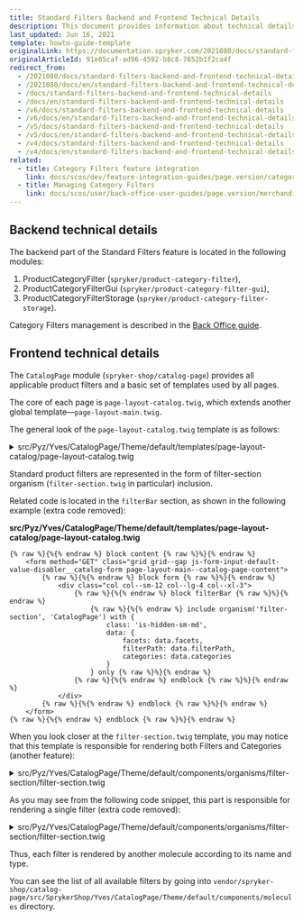 ```yaml
---
title: Standard Filters Backend and Frontend Technical Details
description: This document provides information about technical details for the frontend and backend development for the standard filters.
last_updated: Jun 16, 2021
template: howto-guide-template
originalLink: https://documentation.spryker.com/2021080/docs/standard-filters-backend-and-frontend-technical-details
originalArticleId: 91e05caf-ad96-4592-b8c8-7652b1f2ca4f
redirect_from:
  - /2021080/docs/standard-filters-backend-and-frontend-technical-details
  - /2021080/docs/en/standard-filters-backend-and-frontend-technical-details
  - /docs/standard-filters-backend-and-frontend-technical-details
  - /docs/en/standard-filters-backend-and-frontend-technical-details
  - /v6/docs/standard-filters-backend-and-frontend-technical-details
  - /v6/docs/en/standard-filters-backend-and-frontend-technical-details
  - /v5/docs/standard-filters-backend-and-frontend-technical-details
  - /v5/docs/en/standard-filters-backend-and-frontend-technical-details
  - /v4/docs/standard-filters-backend-and-frontend-technical-details
  - /v4/docs/en/standard-filters-backend-and-frontend-technical-details
related:
  - title: Category Filters feature integration
    link: docs/scos/dev/feature-integration-guides/page.version/category-filters-feature-integration.html
  - title: Managing Category Filters
    link: docs/scos/user/back-office-user-guides/page.version/merchandising/search-and-filters/managing-category-filters.html
---
```


## Backend technical details

The backend part of the Standard Filters feature is located in the following modules:

1. ProductCategoryFilter (`spryker/product-category-filter`),
2. ProductCategoryFilterGui (`spryker/product-category-filter-gui`),
3. ProductCategoryFilterStorage (`spryker/product-category-filter-storage`).

Category Filters management is described in the [Back Office guide](/docs/scos/user/back-office-user-guides/{{site.version}}/merchandising/search-and-filters/managing-category-filters.html).

## Frontend technical details

The `CatalogPage` module (`spryker-shop/catalog-page`) provides all applicable product filters and a basic set of templates used by all pages.

The core of each page is `page-layout-catalog.twig`, which extends another global template—`page-layout-main.twig`.

The general look of the `page-layout-catalog.twig` template is as follows:

<details>
<summary markdown='span'>src/Pyz/Yves/CatalogPage/Theme/default/templates/page-layout-catalog/page-layout-catalog.twig</summary>

```twig
{% raw %}{%{% endraw %} extends model('component') {% raw %}%}{% endraw %}

{% raw %}{%{% endraw %} define config = {
    name: 'filter-section',
    tag: 'section',
} {% raw %}%}{% endraw %}

{% raw %}{%{% endraw %} define data = {
    facets: [],
    filterPath: null,
    categories: [],
    isEmptyCategoryFilterValueVisible: null,
} {% raw %}%}{% endraw %}

{% raw %}{%{% endraw %} set isContentPresent = data.facets | length > 0 {% raw %}%}{% endraw %}

{% raw %}{%{% endraw %} block class {% raw %}%}{% endraw %}
    {% raw %}{{{% endraw %}  parent() {% raw %}}}{% endraw %}
    {% raw %}{{{% endraw %} config.jsName {% raw %}}}{% endraw %}
{% raw %}{%{% endraw %} endblock {% raw %}%}{% endraw %}

{% raw %}{%{% endraw %} block body {% raw %}%}{% endraw %}
    {% raw %}{%{% endraw %} if isContentPresent {% raw %}%}{% endraw %}
        <h3 class="{% raw %}{{{% endraw %} config.name ~ '__title' {% raw %}}}{% endraw %} is-hidden-lg-xxl">{% raw %}{{{% endraw %} 'catalog.filter.and.sorting.button' | trans {% raw %}}}{% endraw %}</h3>
        <button class="{% raw %}{{{% endraw %} config.name ~ '__close' {% raw %}}}{% endraw %} is-hidden-lg-xxl js-catalog-filters-trigger">
            {% raw %}{%{% endraw %} include atom('icon') with {
                data: {
                    name: 'cross',
                },
            } only {% raw %}%}{% endraw %}
        </button>

        <div class="{% raw %}{{{% endraw %} config.name ~ '__sorting ' ~ config.jsName ~ '__sorting' {% raw %}}}{% endraw %} is-hidden-lg-xxl"></div>
        <div class="{% raw %}{{{% endraw %} config.name ~ '__holder' {% raw %}}}{% endraw %}">
            {% raw %}{%{% endraw %} for filter in data.facets {% raw %}%}{% endraw %}
                {% raw %}{%{% endraw %} set filterHasValues = filter.values is not defined or filter.values | length > 0 {% raw %}%}{% endraw %}
                {% raw %}{%{% endraw %} set togglerClass = '' {% raw %}%}{% endraw %}

                {% raw %}{%{% endraw %} if filterHasValues {% raw %}%}{% endraw %}
                    {% raw %}{%{% endraw %} block filters {% raw %}%}{% endraw %}

                        {% raw %}{%{% endraw %} if filter.config.type == 'price-range' and can('SeePricePermissionPlugin') is empty {% raw %}%}{% endraw %}

                        {% raw %}{%{% endraw %} else {% raw %}%}{% endraw %}
                            <div class="{% raw %}{{{% endraw %} config.name ~ '__item' {% raw %}}}{% endraw %} {% raw %}{%{% endraw %} if filter.name == 'category' {% raw %}%}{% endraw %}{% raw %}{{{% endraw %} config.name ~ '__item--hollow' {% raw %}}}{% endraw %}{% raw %}{%{% endraw %} endif {% raw %}%}{% endraw %}">
                                <h6 class="{% raw %}{{{% endraw %} config.name ~ '__item-title toggler-accordion__item ' ~ config.jsName ~ '__trigger' ~ '-' ~ filter.name{% raw %}}}{% endraw %} {% raw %}{%{% endraw %} if filter.name == 'category' {% raw %}%}{% endraw %}{% raw %}{{{% endraw %} 'is-hidden-lg-xxl' {% raw %}}}{% endraw %}{% raw %}{%{% endraw %} endif {% raw %}%}{% endraw %}">
                                    {% raw %}{{{% endraw %} ('product.filter.' ~ filter.name | lower) | trans {% raw %}}}{% endraw %}
                                    {% raw %}{%{% endraw %} include atom('icon') with {
                                        class: 'toggler-accordion__icon',
                                        modifiers: ['small'],
                                        data: {
                                            name: 'caret-down',
                                        },
                                    } only {% raw %}%}{% endraw %}
                                </h6>
                                {% raw %}{%{% endraw %} set contentModifier = filter.name == 'category' ? config.name ~ '__item-content--hollow' : '' {% raw %}%}{% endraw %}
                                {% raw %}{%{% endraw %} set hiddenClassToToggleSections = filter.name == 'category' ? 'is-hidden-sm-md' : 'is-hidden' {% raw %}%}{% endraw %}
                                {% raw %}{%{% endraw %} set toglerClass = config.name ~ '__item-content ' ~ config.jsName ~ '__' ~ filter.name ~ ' ' ~ hiddenClassToToggleSections ~ ' ' ~ contentModifier {% raw %}%}{% endraw %}

                                {% raw %}{%{% endraw %} include [
                                    molecule('filter-' ~ filter.config.name, 'CatalogPage'),
                                    molecule('filter-' ~ filter.config.type, 'CatalogPage'),
                                    ] ignore missing with {
                                    data: {
                                        filterPath: data.filterPath,
                                        categories: data.categories,
                                        filter: filter,
                                        parameter: filter.config.parameterName | default(''),
                                        min: filter.min | default(0),
                                        max: filter.max | default(0),
                                        activeMin: filter.activeMin | default(0),
                                        activeMax: filter.activeMax | default(0),
                                        isEmptyCategoryFilterValueVisible: data.isEmptyCategoryFilterValueVisible,
                                    },
                                    class: toglerClass,
                                } only {% raw %}%}{% endraw %}

                                {% raw %}{%{% endraw %} include molecule('toggler-click') with {
                                    attributes: {
                                        'trigger-selector': '.' ~ config.jsName ~ '__trigger-' ~ filter.name,
                                        'target-selector': '.' ~ config.jsName ~ '__' ~ filter.name,
                                        'class-to-toggle': hiddenClassToToggleSections,
                                        'trigger-class-to-toggle': 'active',
                                    },
                                } only {% raw %}%}{% endraw %}
                            </div>
                        {% raw %}{%{% endraw %} endif {% raw %}%}{% endraw %}
                    {% raw %}{%{% endraw %} endblock {% raw %}%}{% endraw %}
                {% raw %}{%{% endraw %} endif {% raw %}%}{% endraw %}
            {% raw %}{%{% endraw %} endfor {% raw %}%}{% endraw %}
        </div>

        <button type="submit" class="button button--expand button--big {% raw %}{{{% endraw %} config.name ~ '__button' {% raw %}}}{% endraw %}">{% raw %}{{{% endraw %} 'catalog.filter.button' | trans {% raw %}}}{% endraw %}</button>
    {% raw %}{%{% endraw %} endif {% raw %}%}{% endraw %}
{% raw %}{%{% endraw %} endblock {% raw %}%}{% endraw %}
<br>

```twig
{% raw %}{%{% endraw %} extends template('page-layout-main') {% raw %}%}{% endraw %}

{% raw %}{%{% endraw %} define data = {
    products: required,
    facets: required,
    category: null,
    categories: [],
    categoryId: null,
    filterPath: null,
    viewMode: null,

    pagination: {
        currentPage: required,
        maxPage: required,
        parameters: app.request.query.all(),
        paginationPath: app.request.getPathInfo(),
        showAlwaysFirstAndLast: true
    }
} {% raw %}%}{% endraw %}

{% raw %}{%{% endraw %} macro renderBreadcrumbSteps(categoryNode, isLastLeaf, filterPath) {% raw %}%}{% endraw %}
    {% raw %}{%{% endraw %} import _self as self {% raw %}%}{% endraw %}
    {% raw %}{%{% endraw %} set categoryUrl = categoryNode.url | default {% raw %}%}{% endraw %}
    {% raw %}{%{% endraw %} set categoryUrl = filterPath is not empty ? url(filterPath, {categoryPath: categoryUrl}) : categoryUrl {% raw %}%}{% endraw %}
    {% raw %}{%{% endraw %} set categoryLabel = categoryNode.name | default {% raw %}%}{% endraw %}
    {% raw %}{%{% endraw %} set categoryParentNodes = categoryNode.parents | default {% raw %}%}{% endraw %}

    {% raw %}{%{% endraw %} if categoryParentNodes is not empty {% raw %}%}{% endraw %}
        {% raw %}{{{% endraw %} self.renderBreadcrumbSteps(categoryParentNodes | first, false, filterPath) {% raw %}}}{% endraw %}

        {% raw %}{%{% endraw %} if not isLastLeaf {% raw %}%}{% endraw %}
            {% raw %}{%{% endraw %} include molecule('breadcrumb-step') with {
                data: {
                    url: categoryUrl,
                    label: categoryLabel
                }
            } only {% raw %}%}{% endraw %}
        {% raw %}{%{% endraw %} endif {% raw %}%}{% endraw %}
    {% raw %}{%{% endraw %} endif {% raw %}%}{% endraw %}
{% raw %}{%{% endraw %} endmacro {% raw %}%}{% endraw %}

{% raw %}{%{% endraw %} block breadcrumbs {% raw %}%}{% endraw %}
    {% raw %}{%{% endraw %} import _self as self {% raw %}%}{% endraw %}

    {% raw %}{%{% endraw %} embed molecule('breadcrumb') with {
        embed: {
            breadcrumbs: self.renderBreadcrumbSteps(data.category, false, data.filterPath)
        }
    } only {% raw %}%}{% endraw %}
        {% raw %}{%{% endraw %} block breadcrumbs {% raw %}%}{% endraw %}
            {% raw %}{{{% endraw %} embed.breadcrumbs {% raw %}}}{% endraw %}
        {% raw %}{%{% endraw %} endblock {% raw %}%}{% endraw %}
    {% raw %}{%{% endraw %} endembed {% raw %}%}{% endraw %}
{% raw %}{%{% endraw %} endblock {% raw %}%}{% endraw %}

{% raw %}{%{% endraw %} block contentClass {% raw %}%}{% endraw %}page-layout-main page-layout-main--catalog-page{% raw %}{%{% endraw %} endblock {% raw %}%}{% endraw %}

{% raw %}{%{% endraw %} block content {% raw %}%}{% endraw %}
    <form method="GET" class="grid grid--gap js-form-input-default-value-disabler__catalog-form page-layout-main--catalog-page-content">
        {% raw %}{%{% endraw %} block form {% raw %}%}{% endraw %}
            {% raw %}{%{% endraw %} include molecule('form-input-default-value-disabler') with {
                attributes: {
                    'form-selector': '.js-form-input-default-value-disabler__catalog-form',
                    'input-selector': '.js-form-input-default-value-disabler__catalog-input'
                }
            } only {% raw %}%}{% endraw %}

            <div class="col col--sm-12 col--lg-4 col--xl-3">
                {% raw %}{%{% endraw %} block filterBar {% raw %}%}{% endraw %}
                    {% raw %}{%{% endraw %} include molecule('view-mode-switch', 'CatalogPage') with {
                        class: 'is-hidden-sm-md',
                        data: {
                            viewMode: data.viewMode
                        }
                    } only {% raw %}%}{% endraw %}

                    <button class="button button--justify button--additional js-catalog-filters-trigger is-hidden-lg-xxl spacing-bottom spacing-bottom--big">
                        {% raw %}{{{% endraw %} 'catalog.filter.and.sorting.button' | trans {% raw %}}}{% endraw %}
                        {% raw %}{%{% endraw %} include atom('icon') with {
                            modifiers: ['filter'],
                            data: {
                                name: 'filter'
                            }
                        } only {% raw %}%}{% endraw %}
                    </button>

                    {% raw %}{%{% endraw %} include molecule('toggler-click') with {
                        attributes: {
                            'trigger-selector': '.js-catalog-filters-trigger',
                            'target-selector': '.js-filter-section',
                            'class-to-toggle': 'is-hidden-sm-md',
                            'fix-body': 'true',
                            'class-to-fix-body': 'is-locked-mobile'
                        }
                    } only {% raw %}%}{% endraw %}

                    {% raw %}{%{% endraw %} include organism('filter-section', 'CatalogPage') with {
                        class: 'is-hidden-sm-md',
                        data: {
                            facets: data.facets,
                            filterPath: data.filterPath,
                            categories: data.categories
                        }
                    } only {% raw %}%}{% endraw %}
                {% raw %}{%{% endraw %} endblock {% raw %}%}{% endraw %}
            </div>

            <div class="col col--sm-12 col--lg-8 col--xl-9">
                <div class="grid grid--column-mob-reverse">
                    <div class="col col--sm-12">
                        <div class="grid grid--justify grid--nowrap">
                            <div class="col col--lg-12">
                                {% raw %}{%{% endraw %} include molecule('sort', 'CatalogPage') only {% raw %}%}{% endraw %}
                            </div>
                            <div class="col">
                                {% raw %}{%{% endraw %} include molecule('view-mode-switch', 'CatalogPage') with {
                                    class: 'is-hidden-lg-xxl',
                                    data: {
                                        viewMode: data.viewMode
                                    }
                                } only {% raw %}%}{% endraw %}
                            </div>
                        </div>
                    </div>
                    <div class="col col--sm-12">
                        {% raw %}{%{% endraw %} include organism('active-filter-section', 'CatalogPage') with {
                            data: {
                                facets: data.facets
                            }
                        } only {% raw %}%}{% endraw %}
                    </div>
                </div>

                <div class="grid grid--stretch grid--gap">
                    {% raw %}{%{% endraw %} for product in data.products {% raw %}%}{% endraw %}
                        {% raw %}{%{% endraw %} widget 'CatalogPageProductWidget' args [
                            product,
                            data.viewMode
                        ] only {% raw %}%}{% endraw %}
                        {% raw %}{%{% endraw %} endwidget {% raw %}%}{% endraw %}
                    {% raw %}{%{% endraw %} endfor {% raw %}%}{% endraw %}
                </div>

                {% raw %}{%{% endraw %} include molecule('pagination') with {
                    data: data.pagination
                } only {% raw %}%}{% endraw %}
            </div>
        {% raw %}{%{% endraw %} endblock {% raw %}%}{% endraw %}
    </form>
{% raw %}{%{% endraw %} endblock {% raw %}%}{% endraw %}
```
</details>

Standard product filters are represented in the form of filter-section organism (`filter-section.twig` in particular) inclusion.

Related code is located in the `filterBar` section, as shown in the following example (extra code removed):

**src/Pyz/Yves/CatalogPage/Theme/default/templates/page-layout-catalog/page-layout-catalog.twig**

```twig
{% raw %}{%{% endraw %} block content {% raw %}%}{% endraw %}
    <form method="GET" class="grid grid--gap js-form-input-default-value-disabler__catalog-form page-layout-main--catalog-page-content">
        {% raw %}{%{% endraw %} block form {% raw %}%}{% endraw %}
            <div class="col col--sm-12 col--lg-4 col--xl-3">
                {% raw %}{%{% endraw %} block filterBar {% raw %}%}{% endraw %}
                    {% raw %}{%{% endraw %} include organism('filter-section', 'CatalogPage') with {
                        class: 'is-hidden-sm-md',
                        data: {
                            facets: data.facets,
                            filterPath: data.filterPath,
                            categories: data.categories
                        }
                    } only {% raw %}%}{% endraw %}
                {% raw %}{%{% endraw %} endblock {% raw %}%}{% endraw %}
            </div>
        {% raw %}{%{% endraw %} endblock {% raw %}%}{% endraw %}
    </form>
{% raw %}{%{% endraw %} endblock {% raw %}%}{% endraw %}
```

When you look closer at the `filter-section.twig` template, you may notice that this template is responsible for rendering both Filters and Categories (another feature):

<details>
<summary markdown='span'>src/Pyz/Yves/CatalogPage/Theme/default/components/organisms/filter-section/filter-section.twig</summary>

```twig
{% raw %}{%{% endraw %} extends model('component') {% raw %}%}{% endraw %}

{% raw %}{%{% endraw %} define config = {
    name: 'filter-section',
    tag: 'section',
} {% raw %}%}{% endraw %}

{% raw %}{%{% endraw %} define data = {
    facets: [],
    filterPath: null,
    categories: [],
    isEmptyCategoryFilterValueVisible: null,
} {% raw %}%}{% endraw %}

{% raw %}{%{% endraw %} set isContentPresent = data.facets | length > 0 {% raw %}%}{% endraw %}

{% raw %}{%{% endraw %} block class {% raw %}%}{% endraw %}
    {% raw %}{{{% endraw %}  parent() {% raw %}}}{% endraw %}
    {% raw %}{{{% endraw %} config.jsName {% raw %}}}{% endraw %}
{% raw %}{%{% endraw %} endblock {% raw %}%}{% endraw %}

{% raw %}{%{% endraw %} block body {% raw %}%}{% endraw %}
    {% raw %}{%{% endraw %} if isContentPresent {% raw %}%}{% endraw %}
        <h3 class="{% raw %}{{{% endraw %} config.name ~ '__title' {% raw %}}}{% endraw %} is-hidden-lg-xxl">{% raw %}{{{% endraw %} 'catalog.filter.and.sorting.button' | trans {% raw %}}}{% endraw %}</h3>
        <button class="{% raw %}{{{% endraw %} config.name ~ '__close' {% raw %}}}{% endraw %} is-hidden-lg-xxl js-catalog-filters-trigger">
            {% raw %}{%{% endraw %} include atom('icon') with {
                data: {
                    name: 'cross',
                },
            } only {% raw %}%}{% endraw %}
        </button>

        <div class="{% raw %}{{{% endraw %} config.name ~ '__sorting ' ~ config.jsName ~ '__sorting' {% raw %}}}{% endraw %} is-hidden-lg-xxl"></div>
        <div class="{% raw %}{{{% endraw %} config.name ~ '__holder' {% raw %}}}{% endraw %}">
            {% raw %}{%{% endraw %} for filter in data.facets {% raw %}%}{% endraw %}
                {% raw %}{%{% endraw %} set filterHasValues = filter.values is not defined or filter.values | length > 0 {% raw %}%}{% endraw %}
                {% raw %}{%{% endraw %} set togglerClass = '' {% raw %}%}{% endraw %}

                {% raw %}{%{% endraw %} if filterHasValues {% raw %}%}{% endraw %}
                    {% raw %}{%{% endraw %} block filters {% raw %}%}{% endraw %}

                        {% raw %}{%{% endraw %} if filter.config.type == 'price-range' and can('SeePricePermissionPlugin') is empty {% raw %}%}{% endraw %}

                        {% raw %}{%{% endraw %} else {% raw %}%}{% endraw %}
                            <div class="{% raw %}{{{% endraw %} config.name ~ '__item' {% raw %}}}{% endraw %} {% raw %}{%{% endraw %} if filter.name == 'category' {% raw %}%}{% endraw %}{% raw %}{{{% endraw %} config.name ~ '__item--hollow' {% raw %}}}{% endraw %}{% raw %}{%{% endraw %} endif {% raw %}%}{% endraw %}">
                                <h6 class="{% raw %}{{{% endraw %} config.name ~ '__item-title toggler-accordion__item ' ~ config.jsName ~ '__trigger' ~ '-' ~ filter.name{% raw %}}}{% endraw %} {% raw %}{%{% endraw %} if filter.name == 'category' {% raw %}%}{% endraw %}{% raw %}{{{% endraw %} 'is-hidden-lg-xxl' {% raw %}}}{% endraw %}{% raw %}{%{% endraw %} endif {% raw %}%}{% endraw %}">
                                    {% raw %}{{{% endraw %} ('product.filter.' ~ filter.name | lower) | trans {% raw %}}}{% endraw %}
                                    {% raw %}{%{% endraw %} include atom('icon') with {
                                        class: 'toggler-accordion__icon',
                                        modifiers: ['small'],
                                        data: {
                                            name: 'caret-down',
                                        },
                                    } only {% raw %}%}{% endraw %}
                                </h6>
                                {% raw %}{%{% endraw %} set contentModifier = filter.name == 'category' ? config.name ~ '__item-content--hollow' : '' {% raw %}%}{% endraw %}
                                {% raw %}{%{% endraw %} set hiddenClassToToggleSections = filter.name == 'category' ? 'is-hidden-sm-md' : 'is-hidden' {% raw %}%}{% endraw %}
                                {% raw %}{%{% endraw %} set toglerClass = config.name ~ '__item-content ' ~ config.jsName ~ '__' ~ filter.name ~ ' ' ~ hiddenClassToToggleSections ~ ' ' ~ contentModifier {% raw %}%}{% endraw %}

                                {% raw %}{%{% endraw %} include [
                                    molecule('filter-' ~ filter.config.name, 'CatalogPage'),
                                    molecule('filter-' ~ filter.config.type, 'CatalogPage'),
                                    ] ignore missing with {
                                    data: {
                                        filterPath: data.filterPath,
                                        categories: data.categories,
                                        filter: filter,
                                        parameter: filter.config.parameterName | default(''),
                                        min: filter.min | default(0),
                                        max: filter.max | default(0),
                                        activeMin: filter.activeMin | default(0),
                                        activeMax: filter.activeMax | default(0),
                                        isEmptyCategoryFilterValueVisible: data.isEmptyCategoryFilterValueVisible,
                                    },
                                    class: toglerClass,
                                } only {% raw %}%}{% endraw %}

                                {% raw %}{%{% endraw %} include molecule('toggler-click') with {
                                    attributes: {
                                        'trigger-selector': '.' ~ config.jsName ~ '__trigger-' ~ filter.name,
                                        'target-selector': '.' ~ config.jsName ~ '__' ~ filter.name,
                                        'class-to-toggle': hiddenClassToToggleSections,
                                        'trigger-class-to-toggle': 'active',
                                    },
                                } only {% raw %}%}{% endraw %}
                            </div>
                        {% raw %}{%{% endraw %} endif {% raw %}%}{% endraw %}
                    {% raw %}{%{% endraw %} endblock {% raw %}%}{% endraw %}
                {% raw %}{%{% endraw %} endif {% raw %}%}{% endraw %}
            {% raw %}{%{% endraw %} endfor {% raw %}%}{% endraw %}
        </div>

        <button type="submit" class="button button--expand button--big {% raw %}{{{% endraw %} config.name ~ '__button' {% raw %}}}{% endraw %}">{% raw %}{{{% endraw %} 'catalog.filter.button' | trans {% raw %}}}{% endraw %}</button>
    {% raw %}{%{% endraw %} endif {% raw %}%}{% endraw %}
{% raw %}{%{% endraw %} endblock {% raw %}%}{% endraw %}
```
</details>

As you may see from the following code snippet, this part is responsible for rendering a single filter (extra code removed):

<details>
<summary markdown='span'>src/Pyz/Yves/CatalogPage/Theme/default/components/organisms/filter-section/filter-section.twig</summary>

```twig
{% raw %}{%{% endraw %} block body {% raw %}%}{% endraw %}
    {% raw %}{%{% endraw %} if isContentPresent {% raw %}%}{% endraw %}
        <div class="{% raw %}{{{% endraw %} config.name ~ '__holder' {% raw %}}}{% endraw %}">
            {% raw %}{%{% endraw %} for filter in data.facets {% raw %}%}{% endraw %}
                {% raw %}{%{% endraw %} if filterHasValues {% raw %}%}{% endraw %}
                    {% raw %}{%{% endraw %} block filters {% raw %}%}{% endraw %}

                        {% raw %}{%{% endraw %} if filter.config.type == 'price-range' and can('SeePricePermissionPlugin') is empty {% raw %}%}{% endraw %}

                        {% raw %}{%{% endraw %} else {% raw %}%}{% endraw %}
                            <div class="{% raw %}{{{% endraw %} config.name ~ '__item' {% raw %}}}{% endraw %} {% raw %}{%{% endraw %} if filter.name == 'category' {% raw %}%}{% endraw %}{% raw %}{{{% endraw %} config.name ~ '__item--hollow' {% raw %}}}{% endraw %}{% raw %}{%{% endraw %} endif {% raw %}%}{% endraw %}">
                                {% raw %}{%{% endraw %} include [
                                    molecule('filter-' ~ filter.config.name, 'CatalogPage'),
                                    molecule('filter-' ~ filter.config.type, 'CatalogPage'),
                                    ] ignore missing with {
                                    data: {
                                        filterPath: data.filterPath,
                                        categories: data.categories,
                                        filter: filter,
                                        parameter: filter.config.parameterName | default(''),
                                        min: filter.min | default(0),
                                        max: filter.max | default(0),
                                        activeMin: filter.activeMin | default(0),
                                        activeMax: filter.activeMax | default(0),
                                        isEmptyCategoryFilterValueVisible: data.isEmptyCategoryFilterValueVisible,
                                    },
                                    class: toglerClass,
                                } only {% raw %}%}{% endraw %}
                            </div>
                        {% raw %}{%{% endraw %} endif {% raw %}%}{% endraw %}
                    {% raw %}{%{% endraw %} endblock {% raw %}%}{% endraw %}
                {% raw %}{%{% endraw %} endif {% raw %}%}{% endraw %}
            {% raw %}{%{% endraw %} endfor {% raw %}%}{% endraw %}
        </div>
    {% raw %}{%{% endraw %} endif {% raw %}%}{% endraw %}
{% raw %}{%{% endraw %} endblock {% raw %}%}{% endraw %}
```

</details>

Thus, each filter is rendered by another molecule according to its name and type.

You can see the list of all available filters by going into `vendor/spryker-shop/catalog-page/src/SprykerShop/Yves/CatalogPage/Theme/default/components/molecules` directory.
